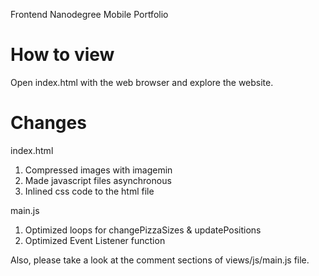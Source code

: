 Frontend Nanodegree Mobile Portfolio

How to view
=======

Open index.html with the web browser and explore the website.

Changes
=======

index.html

1. Compressed images with imagemin
2. Made javascript files asynchronous
3. Inlined css code to the html file

main.js

1. Optimized loops for changePizzaSizes & updatePositions
2. Optimized Event Listener function

Also, please take a look at the comment sections of views/js/main.js file.